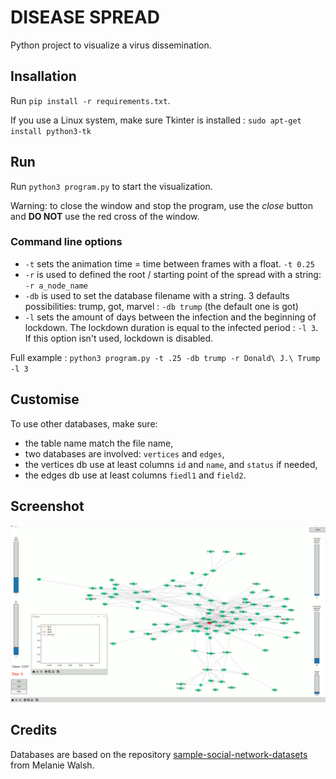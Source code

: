 # DISEASE SPREAD

Python project to visualize a virus dissemination.


## Insallation

Run `pip install -r requirements.txt`.

If you use a Linux system, make sure Tkinter is installed : `sudo apt-get install python3-tk`

## Run

Run `python3 program.py` to start the visualization.

Warning: to close the window and stop the program, use the *close* button and **DO NOT** use the red cross of the window.

### Command line options

- `-t` sets the animation time = time between frames with a float. `-t 0.25`
- `-r` is used to defined the root / starting point of the spread with a string: `-r a_node_name`
- `-db` is used to set the database filename with a string. 3 defaults possibilities: trump, got, marvel : `-db trump` (the default one is got)
- `-l` sets the amount of days between the infection and the beginning of lockdown. The lockdown duration is equal to the infected period : `-l 3`. If this option isn't used, lockdown is disabled.

Full example : `python3 program.py -t .25 -db trump -r Donald\ J.\ Trump -l 3` 

## Customise

To use other databases, make sure:
- the table name match the file name,
- two databases are involved: `vertices` and `edges`,
- the vertices db use at least columns `id` and `name`, and `status` if needed,
- the edges db use at least columns `fiedl1` and `field2`.

## Screenshot

![screenshot with got db](anim.gif)

## Credits

Databases are based on the repository [sample-social-network-datasets](https://github.com/melaniewalsh/sample-social-network-datasets) from Melanie Walsh.
